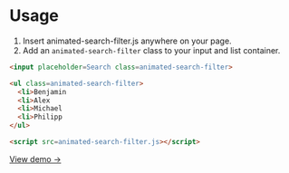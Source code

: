 # Usage

1. Insert animated-search-filter.js anywhere on your page.
2. Add an `animated-search-filter` class to your input and list container.

```html
<input placeholder=Search class=animated-search-filter>

<ul class=animated-search-filter>
  <li>Benjamin
  <li>Alex
  <li>Michael
  <li>Philipp
</ul>

<script src=animated-search-filter.js></script>
```
[View demo →](http://playground.deaxon.com/js/animated-search-filter/)
